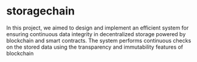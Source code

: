# storagechain
In this project, we aimed to design and implement an efficient system for ensuring continuous data integrity in decentralized storage powered by blockchain and smart contracts. The system performs continuous checks on the stored data using the transparency and immutability features of blockchain
